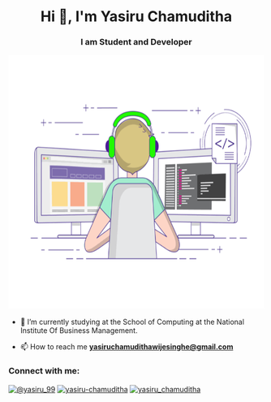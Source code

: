 <h1 align="center">Hi 👋, I'm Yasiru Chamuditha</h1>
<h3 align="center">I am Student and Developer</h3>
<img alt="Coding" width="1000px" height="500px" src="R.gif">

- 🔭 I’m currently studying at the School of Computing at the National Institute Of Business Management.

- 📫 How to reach me **yasiruchamudithawijesinghe@gmail.com**

<h3 align="left">Connect with me:</h3>
<p align="left">
<a href="https://twitter.com/@yasiru_99" target="blank"><img align="center" src="https://raw.githubusercontent.com/rahuldkjain/github-profile-readme-generator/master/src/images/icons/Social/twitter.svg" alt="@yasiru_99" height="30" width="40" /></a>
<a href="https://linkedin.com/in/yasiru-chamuditha" target="blank"><img align="center" src="https://raw.githubusercontent.com/rahuldkjain/github-profile-readme-generator/master/src/images/icons/Social/linked-in-alt.svg" alt="yasiru-chamuditha" height="30" width="40" /></a>
<a href="https://instagram.com/yasiru_chamuditha" target="blank"><img align="center" src="https://raw.githubusercontent.com/rahuldkjain/github-profile-readme-generator/master/src/images/icons/Social/instagram.svg" alt="yasiru_chamuditha" height="30" width="40" /></a>
</p>

